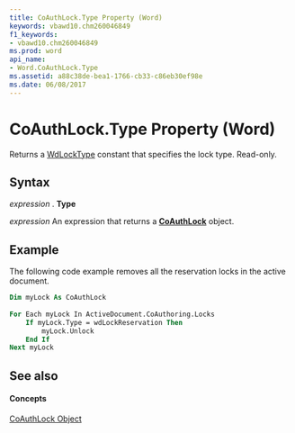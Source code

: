 ```yaml
---
title: CoAuthLock.Type Property (Word)
keywords: vbawd10.chm260046849
f1_keywords:
- vbawd10.chm260046849
ms.prod: word
api_name:
- Word.CoAuthLock.Type
ms.assetid: a88c38de-bea1-1766-cb33-c86eb30ef98e
ms.date: 06/08/2017
---
```



# CoAuthLock.Type Property (Word)

Returns a [WdLockType](wdlocktype-enumeration-word.md) constant that specifies the lock type. Read-only.


## Syntax

 _expression_ . **Type**

 _expression_ An expression that returns a **[CoAuthLock](coauthlock-object-word.md)** object.


## Example

The following code example removes all the reservation locks in the active document.


```vb
Dim myLock As CoAuthLock 
 
For Each myLock In ActiveDocument.CoAuthoring.Locks 
    If myLock.Type = wdLockReservation Then 
        myLock.Unlock 
    End If 
Next myLock
```


## See also


#### Concepts


[CoAuthLock Object](coauthlock-object-word.md)


